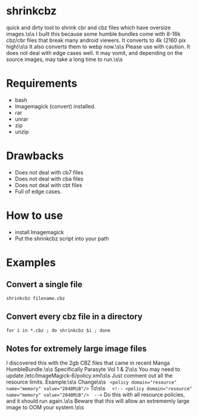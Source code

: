# shrinkcbz
quick and dirty tool to shrink cbr and cbz files which have oversize images.\s\s
I built this because some humble bundles come with 8-16k cbz/cbr files that break many android viewers.  It converts to 4k (2160 pix high)\s\s
It also converts them to webp now.\s\s
Please use with caution. It does not deal with edge cases well.  It may vomit, and depending on the source images, may take a long time to run.\s\s

# Requirements
* bash
* Imagemagick (convert) installed.
* rar
* unrar
* zip
* unzip

# Drawbacks
* Does not deal with cb7 files
* Does not deal with cba files
* Does not deal with cbt files
* Full of edge cases.

# How to use
* install Imagemagick
* Put the shrinkcbz script into your path

# Examples

## Convert a single file
```
shrinkcbz filename.cbz
```
## Convert every cbz file in a directory
```
for i in *.cbz ; do shrinkcbz $i ; done
```

## Notes for extremely large image files
I discovered this with the 2gb CBZ files that came in recent Manga HumbleBundle.\s\s
Specifically Parasyte Vol 1 & 2\s\s
You may need to update /etc/ImageMagick-6/policy.xml\s\s
Just comment out all the resource limits.  Example:\s\s
Change\s\s
` <policy domain="resource" name="memory" value="2048MiB"/>`
To\s\s
`  <!-- <policy domain="resource" name="memory" value="2048MiB"/>  -->`
Do this with all resource policies, and it should run again.\s\s
Beware that this will allow an extrememly large image to OOM your system.\s\s
